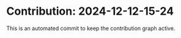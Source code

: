 # Contribution: 2024-12-12-15-24
This is an automated commit to keep the contribution graph active.
